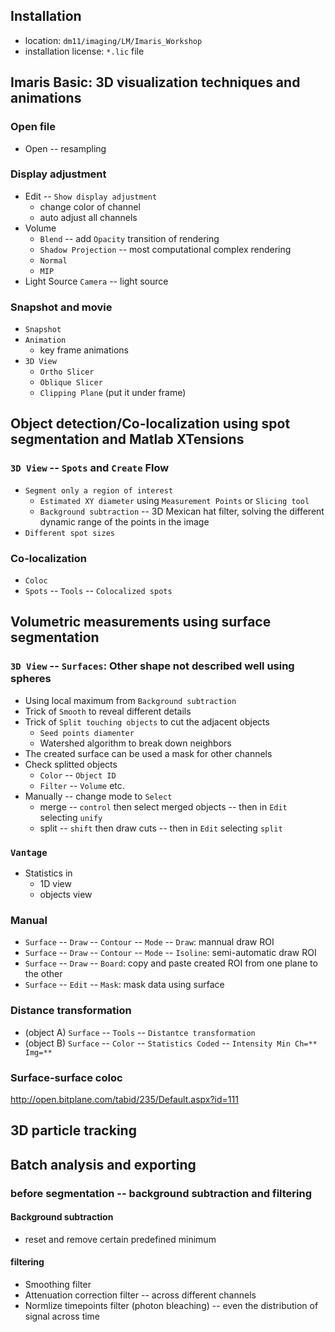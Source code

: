 ## Installation
* location: `dm11/imaging/LM/Imaris_Workshop`
* installation license: `*.lic` file


## Imaris Basic: 3D visualization techniques and animations

### Open file
* Open -- resampling

### Display adjustment
* Edit -- `Show display adjustment`
    * change color of channel
    * auto adjust all channels
* Volume
    * `Blend` -- add `Opacity` transition of rendering
    * `Shadow Projection` -- most computational complex rendering
    * `Normal`
    * `MIP`
* Light Source `Camera` -- light source

### Snapshot and movie
* `Snapshot`
* `Animation`
    * key frame animations
* `3D View`
    * `Ortho Slicer`
    * `Oblique Slicer`
    * `Clipping Plane` (put it under frame)

## Object detection/Co-localization using spot segmentation and Matlab XTensions

### `3D View` -- `Spots` and `Create` Flow
* `Segment only a region of interest`
    * `Estimated XY diameter` using `Measurement Points` or `Slicing tool`
    * `Background subtraction` -- 3D Mexican hat filter, solving the different dynamic range of the points in the image
* `Different spot sizes`
### Co-localization
* `Coloc`
* `Spots` -- `Tools` -- `Colocalized spots`

## Volumetric measurements using surface segmentation

### `3D View` -- `Surfaces`: Other shape not described well using spheres
* Using local maximum from `Background subtraction`
* Trick of `Smooth` to reveal different details
* Trick of `Split touching objects` to cut the adjacent objects
   * `Seed points diamenter`
   * Watershed algorithm to break down neighbors 
* The created surface can be used a mask for other channels
* Check splitted objects
   * `Color` -- `Object ID`
   * `Filter` -- `Volume` etc.
* Manually -- change mode to `Select`
   * merge -- `control` then select merged objects -- then in `Edit` selecting `unify`
   * split -- `shift` then draw cuts -- then in `Edit` selecting `split`
   
### `Vantage`
* Statistics in 
   * 1D view
   * objects view

### Manual
* `Surface` -- `Draw` -- `Contour` -- `Mode` -- `Draw`: mannual draw ROI
* `Surface` -- `Draw` -- `Contour` -- `Mode` -- `Isoline`: semi-automatic draw ROI
* `Surface` -- `Draw` -- `Board`: copy and paste created ROI from one plane to the other
* `Surface` -- `Edit` -- `Mask`: mask data using surface

### Distance transformation
* (object A) `Surface` -- `Tools` -- `Distantce transformation`
* (object B) `Surface` -- `Color` -- `Statistics Coded` -- `Intensity Min Ch=** Img=**`

### Surface-surface coloc
http://open.bitplane.com/tabid/235/Default.aspx?id=111


## 3D particle tracking

## Batch analysis and exporting

### before segmentation -- background subtraction and filtering

#### Background subtraction
* reset and remove certain predefined minimum

#### filtering
* Smoothing filter
* Attenuation correction filter -- across different channels
* Normlize timepoints filter (photon bleaching) -- even the distribution of signal across time
